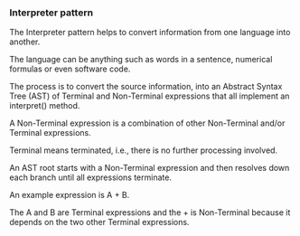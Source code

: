 ### Interpreter pattern

The Interpreter pattern helps to convert information from one language into another.

The language can be anything such as words in a sentence, numerical formulas or even software code.

The process is to convert the source information, into an Abstract Syntax Tree (AST) of Terminal and Non-Terminal expressions that all implement an interpret() method.

A Non-Terminal expression is a combination of other Non-Terminal and/or Terminal expressions.

Terminal means terminated, i.e., there is no further processing involved.

An AST root starts with a Non-Terminal expression and then resolves down each branch until all expressions terminate.

An example expression is A + B.

The A and B are Terminal expressions and the + is Non-Terminal because it depends on the two other Terminal expressions.